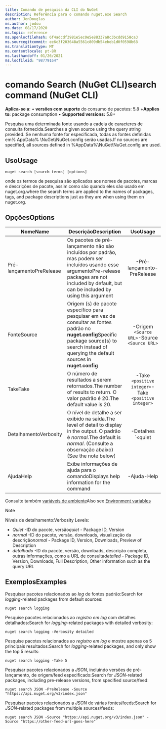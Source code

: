 ```yaml
---
title: Comando de pesquisa da CLI do NuGet
description: Referência para o comando nuget.exe Search
author: JonDouglas
ms.author: jodou
ms.date: 08/17/2020
ms.topic: reference
ms.openlocfilehash: 6f4adcdf3981e5ec0e5e88337a8c3bcdd9158ca3
ms.sourcegitcommit: ee6c3f203648a5561c809db54ebeb1d0f0598b68
ms.translationtype: MT
ms.contentlocale: pt-BR
ms.lasthandoff: 01/26/2021
ms.locfileid: "98779164"
---
```

# <a name="search-command-nuget-cli"></a><span data-ttu-id="955d4-103">comando Search (NuGet CLI)</span><span class="sxs-lookup"><span data-stu-id="955d4-103">search command (NuGet CLI)</span></span>

<span data-ttu-id="955d4-104">**Aplica-se a:** &bullet; **versões com suporte** do consumo de pacotes: 5.8 +</span><span class="sxs-lookup"><span data-stu-id="955d4-104">**Applies to:** package consumption &bullet; **Supported versions:** 5.8+</span></span>

<span data-ttu-id="955d4-105">Pesquisa uma determinada fonte usando a cadeia de caracteres de consulta fornecida.</span><span class="sxs-lookup"><span data-stu-id="955d4-105">Searches a given source using the query string provided.</span></span> <span data-ttu-id="955d4-106">Se nenhuma fonte for especificada, todas as fontes definidas em% AppData% \NuGet\NuGet.config serão usadas.</span><span class="sxs-lookup"><span data-stu-id="955d4-106">If no sources are specified, all sources defined in %AppData%\NuGet\NuGet.config are used.</span></span>

## <a name="usage"></a><span data-ttu-id="955d4-107">Uso</span><span class="sxs-lookup"><span data-stu-id="955d4-107">Usage</span></span>

```cli
nuget search [search terms] [options]
```

<span data-ttu-id="955d4-108">onde os termos de pesquisa são aplicados aos nomes de pacotes, marcas e descrições de pacote, assim como são quando eles são usado em nuget.org.</span><span class="sxs-lookup"><span data-stu-id="955d4-108">where the search terms are applied to the names of packages, tags, and package descriptions just as they are when using them on nuget.org.</span></span>

## <a name="options"></a><span data-ttu-id="955d4-109">Opções</span><span class="sxs-lookup"><span data-stu-id="955d4-109">Options</span></span>

| <span data-ttu-id="955d4-110">Nome</span><span class="sxs-lookup"><span data-stu-id="955d4-110">Name</span></span> | <span data-ttu-id="955d4-111">Descrição</span><span class="sxs-lookup"><span data-stu-id="955d4-111">Description</span></span> | <span data-ttu-id="955d4-112">Uso</span><span class="sxs-lookup"><span data-stu-id="955d4-112">Usage</span></span> |
| ---  |     ---     |  :-:  |
| <span data-ttu-id="955d4-113">Pré-lançamento</span><span class="sxs-lookup"><span data-stu-id="955d4-113">PreRelease</span></span> | <span data-ttu-id="955d4-114">Os pacotes de pré-lançamento não são incluídos por padrão, mas podem ser incluídos usando esse argumento</span><span class="sxs-lookup"><span data-stu-id="955d4-114">Pre-release packages are not included by default, but can be included by using this argument</span></span> | <span data-ttu-id="955d4-115">-Pré-lançamento</span><span class="sxs-lookup"><span data-stu-id="955d4-115">-PreRelease</span></span> |
| <span data-ttu-id="955d4-116">Fonte</span><span class="sxs-lookup"><span data-stu-id="955d4-116">Source</span></span> | <span data-ttu-id="955d4-117">Origem (s) de pacote específico para pesquisar em vez de consultar as fontes padrão no __nuget.config__</span><span class="sxs-lookup"><span data-stu-id="955d4-117">Specific package source(s) to search instead of querying the default sources in __nuget.config__</span></span> | <span data-ttu-id="955d4-118">-Origem `<Source URL>`</span><span class="sxs-lookup"><span data-stu-id="955d4-118">-Source `<Source URL>`</span></span>|
| <span data-ttu-id="955d4-119">Take</span><span class="sxs-lookup"><span data-stu-id="955d4-119">Take</span></span> | <span data-ttu-id="955d4-120">O número de resultados a serem retornados.</span><span class="sxs-lookup"><span data-stu-id="955d4-120">The number of results to return.</span></span> <span data-ttu-id="955d4-121">O valor padrão é 20.</span><span class="sxs-lookup"><span data-stu-id="955d4-121">The default value is 20.</span></span> | <span data-ttu-id="955d4-122">-Take `<positive integer>`</span><span class="sxs-lookup"><span data-stu-id="955d4-122">-Take `<positive integer>`</span></span> |
| <span data-ttu-id="955d4-123">Detalhamento</span><span class="sxs-lookup"><span data-stu-id="955d4-123">Verbosity</span></span> | <span data-ttu-id="955d4-124">O nível de detalhe a ser exibido na saída.</span><span class="sxs-lookup"><span data-stu-id="955d4-124">The level of detail to display in the output.</span></span> <span data-ttu-id="955d4-125">O padrão é _normal_.</span><span class="sxs-lookup"><span data-stu-id="955d4-125">The default is _normal_.</span></span> <span data-ttu-id="955d4-126">(Consulte a observação abaixo)</span><span class="sxs-lookup"><span data-stu-id="955d4-126">(See the note below)</span></span>  | <span data-ttu-id="955d4-127">-Detalhes `<quiet|normal|detailed>`</span><span class="sxs-lookup"><span data-stu-id="955d4-127">-Verbosity `<quiet|normal|detailed>`</span></span> |
| <span data-ttu-id="955d4-128">Ajuda</span><span class="sxs-lookup"><span data-stu-id="955d4-128">Help</span></span> | <span data-ttu-id="955d4-129">Exibe informações de ajuda para o comando</span><span class="sxs-lookup"><span data-stu-id="955d4-129">Displays help information for the command</span></span> | <span data-ttu-id="955d4-130">-Ajuda</span><span class="sxs-lookup"><span data-stu-id="955d4-130">-Help</span></span> |

<span data-ttu-id="955d4-131">Consulte também [variáveis de ambiente](cli-ref-environment-variables.md)</span><span class="sxs-lookup"><span data-stu-id="955d4-131">Also see [Environment variables](cli-ref-environment-variables.md)</span></span>

> [!NOTE] 
> <span data-ttu-id="955d4-132">Níveis de detalhamento:</span><span class="sxs-lookup"><span data-stu-id="955d4-132">Verbosity Levels:</span></span>
> * <span data-ttu-id="955d4-133">_Quiet_ -ID do pacote, versão</span><span class="sxs-lookup"><span data-stu-id="955d4-133">_quiet_ - Package ID, Version</span></span>
> * <span data-ttu-id="955d4-134">_normal_ -ID do pacote, versão, downloads, visualização da descrição</span><span class="sxs-lookup"><span data-stu-id="955d4-134">_normal_ - Package ID, Version, Downloads, Preview of Description</span></span>
> * <span data-ttu-id="955d4-135">_detalhado_ -ID do pacote, versão, downloads, descrição completa, outras informações, como a URL de consulta</span><span class="sxs-lookup"><span data-stu-id="955d4-135">_detailed_ - Package ID, Version, Downloads, Full Description, Other information such as the query URL</span></span>

## <a name="examples"></a><span data-ttu-id="955d4-136">Exemplos</span><span class="sxs-lookup"><span data-stu-id="955d4-136">Examples</span></span>

<span data-ttu-id="955d4-137">Pesquisar pacotes relacionados ao *log* de fontes padrão:</span><span class="sxs-lookup"><span data-stu-id="955d4-137">Search for *logging*-related packages from default sources:</span></span>
```
nuget search logging
```
<span data-ttu-id="955d4-138">Pesquise pacotes relacionados ao *registro em log* com detalhes detalhados:</span><span class="sxs-lookup"><span data-stu-id="955d4-138">Search for *logging*-related packages with detailed verbosity:</span></span>
```
nuget search logging -Verbosity detailed
```
<span data-ttu-id="955d4-139">Pesquise pacotes relacionados ao *registro em log* e mostre apenas os 5 principais resultados:</span><span class="sxs-lookup"><span data-stu-id="955d4-139">Search for *logging*-related packages, and only show the top 5 results:</span></span>
```
nuget search logging -Take 5
```
<span data-ttu-id="955d4-140">Pesquisar pacotes relacionados a *JSON*, incluindo versões de pré-lançamento, de origem/feed especificado:</span><span class="sxs-lookup"><span data-stu-id="955d4-140">Search for *JSON*-related packages, including pre-release versions, from specified source/feed:</span></span>
```
nuget search JSON -PreRelease -Source "https://api.nuget.org/v3/index.json"
```
<span data-ttu-id="955d4-141">Pesquisar pacotes relacionados a *JSON* de várias fontes/feeds:</span><span class="sxs-lookup"><span data-stu-id="955d4-141">Search for *JSON*-related packages from multiple sources/feeds:</span></span>
```
nuget search JSON -Source "https://api.nuget.org/v3/index.json" -Source "https://other-feed-url-goes-here"
```
